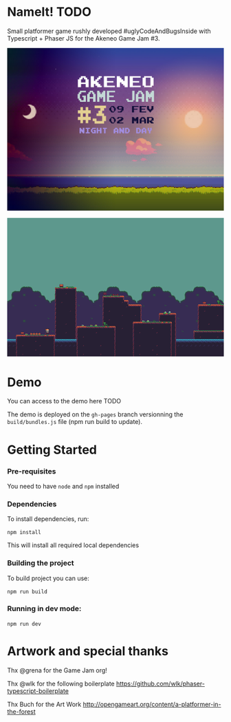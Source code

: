 # NameIt! TODO

Small platformer game rushly developed #uglyCodeAndBugsInside with Typescript + Phaser JS for the Akeneo Game Jam #3.

![Image of GameJam](doc/game-jam-3.jpg)

![Image of GameJam](doc/platformer.png)

# Demo

You can access to the demo here TODO

The demo is deployed on the `gh-pages` branch versionning the `build/bundles.js` file (npm run build to update).

# Getting Started

### Pre-requisites

You need to have `node` and `npm` installed

### Dependencies

To install dependencies, run:
```
npm install
```

This will install all required local dependencies

### Building the project

To build project you can use:

```
npm run build
```

### Running in dev mode:

```
npm run dev
```

# Artwork and special thanks

Thx @grena for the Game Jam org!

Thx @wlk for the following boilerplate https://github.com/wlk/phaser-typescript-boilerplate

Thx Buch for the Art Work http://opengameart.org/content/a-platformer-in-the-forest
